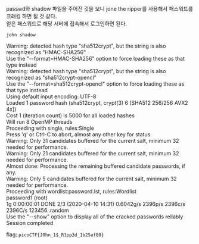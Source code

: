 passwd와 shadow 파일을 주어진 것을 보니 jone the ripper를 사용해서 패스워드를 크래킹 하면 될 것 같다.  
얻은 패스워드로 해당 서버에 접속해서 로그인하면 된다.
``` console
john shadow
```
Warning: detected hash type "sha512crypt", but the string is also recognized as "HMAC-SHA256"  
Use the "--format=HMAC-SHA256" option to force loading these as that type instead  
Warning: detected hash type "sha512crypt", but the string is also recognized as "sha512crypt-opencl"  
Use the "--format=sha512crypt-opencl" option to force loading these as that type instead  
Using default input encoding: UTF-8  
Loaded 1 password hash (sha512crypt, crypt(3) $6$ [SHA512 256/256 AVX2 4x])  
Cost 1 (iteration count) is 5000 for all loaded hashes  
Will run 8 OpenMP threads  
Proceeding with single, rules:Single  
Press 'q' or Ctrl-C to abort, almost any other key for status  
Warning: Only 31 candidates buffered for the current salt, minimum 32 needed for performance.  
Warning: Only 21 candidates buffered for the current salt, minimum 32 needed for performance.  
Almost done: Processing the remaining buffered candidate passwords, if any.  
Warning: Only 5 candidates buffered for the current salt, minimum 32 needed for performance.  
Proceeding with wordlist:password.lst, rules:Wordlist  
password1        (root)  
1g 0:00:00:01 DONE 2/3 (2020-04-10 14:31) 0.6042g/s 2396p/s 2396c/s 2396C/s 123456..random  
Use the "--show" option to display all of the cracked passwords reliably  
Session completed  

flag: `picoCTF{J0hn_1$_R1pp3d_1b25af80}`
